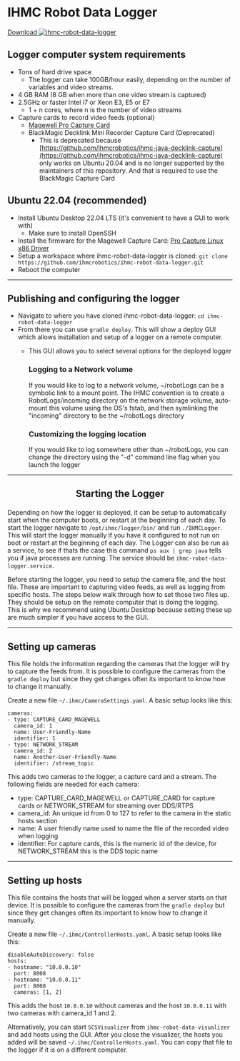 IHMC Robot Data Logger
======================
[ Download ](https://search.maven.org/artifact/us.ihmc/ihmc-robot-data-logger)
[ ![ihmc-robot-data-logger](https://maven-badges.herokuapp.com/maven-central/us.ihmc/ihmc-robot-data-logger/badge.svg?style=plastic)](https://maven-badges.herokuapp.com/maven-central/us.ihmc/ihmc-robot-data-logger)

## Logger computer system requirements

- Tons of hard drive space
	- The logger can take 100GB/hour easily, depending on the number of variables and video streams.
- 4 GB RAM (8 GB when more than one video stream is captured)
- 2.5GHz or faster Intel i7 or Xeon E3, E5 or E7
	- 1 + n cores, where n is the number of video streams
- Capture cards to record video feeds (optional)
  - [Magewell Pro Capture Card](https://www.magewell.com/products/pro-capture-sdi)
  - BlackMagic Decklink Mini Recorder Capture Card (Deprecated)
    - This is deprecated because [https://github.com/ihmcrobotics/ihmc-java-decklink-capture](https://github.com/ihmcrobotics/ihmc-java-decklink-capture) only works on Ubuntu 20.04 and is no longer supported by the maintainers of this repository. And that is required to use the BlackMagic Capture Card

## Ubuntu 22.04 (recommended)
- Install Ubuntu Desktop 22.04 LTS (it's convenient to have a GUI to work with)
	- Make sure to install OpenSSH
- Install the firmware for the Magewell Capture Card: [Pro Capture Linux x86 Driver](https://www.magewell.com/downloads/pro-capture#/driver/linux-x86)
- Setup a workspace where ihmc-robot-data-logger is cloned: `git clone https://github.com/ihmcrobotics/ihmc-robot-data-logger.git`
- Reboot the computer

---
## Publishing and configuring the logger

- Navigate to where you have cloned ihmc-robot-data-logger: `cd ihmc-robot-data-logger`
- From there you can use `gradle deploy`. This will show a deploy GUI which allows installation and setup of a logger on a remote computer.
  - This GUI allows you to select several options for the deployed logger

    ### Logging to a Network volume

    If you would like to log to a network volume, ~/robotLogs can be a symbolic link to a mount point. The IHMC convention is to create a RobotLogs/incoming directory on the network storage volume, auto-mount this volume using the OS's fstab, and then symlinking the "incoming" directory to be the ~/robotLogs directory

    ### Customizing the logging location
    If you would like to log somewhere other than ~/robotLogs, you can change the directory using the "-d" command line flag when you launch the logger
---
## <p style="text-align:center;">Starting the Logger</p>

Depending on how the logger is deployed, it can be setup to automatically start when the computer boots, or restart at the beginning of each day.
To start the logger navigate to `/opt/ihmc/logger/bin/` and run `./IHMCLogger`. This will start the logger manually if you have it configured to not run on boot or restart at the beginning of each day.
The Logger can also be run as a service, to see if thats the case this command `ps aux | grep java` tells you if java processes are running.
The service should be `ihmc-robot-data-logger.service`.

Before starting the logger, you need to setup the camera file, and the host file. These are important to capturing video feeds, as well as logging from specific hosts.
The steps below walk through how to set those two files up. They should be setup on the remote computer that is doing the logging. This is why we recommend using Ubuntu Desktop because setting these up are much simpler if you have access to the GUI.

---

## Setting up cameras

This file holds the information regarding the cameras that the logger will try to capture the feeds from.
It is possible to configure the cameras from the `gradle deploy` but since they get changes often its important to know how to change it manually.

Create a new file `~/.ihmc/CameraSettings.yaml`. A basic setup looks like this:

```
cameras:
- type: CAPTURE_CARD_MAGEWELL
  camera_id: 1
  name: User-Friendly-Name
  identifier: 1
- type: NETWORK_STREAM
  camera_id: 2
  name: Another-User-Friendly-Name
  identifier: /stream_topic
```
			
This adds two cameras to the logger, a capture card and a stream. The following fields are needed for each camera:

- type: CAPTURE_CARD_MAGEWELL or CAPTURE_CARD for capture cards or NETWORK_STREAM for streaming over DDS/RTPS
- camera_id: An unique id from 0 to 127 to refer to the camera in the static hosts section
- name: A user friendly name used to name the file of the recorded video when logging
- identifier: For capture cards, this is the numeric id of the device, for NETWORK_STREAM this is the DDS topic name 

---
## Setting up hosts

This file contains the hosts that will be logged when a server starts on that device. It is possible to configure the cameras from the `gradle deploy` but since they get changes often its important to know how to change it manually.

Create a new file `~/.ihmc/ControllerHosts.yaml`. A basic setup looks like this:
```
disableAutoDiscovery: false
hosts:
- hostname: "10.0.0.10"
  port: 8008
- hostname: "10.0.0.11"
  port: 8008
  cameras: [1, 2]
```

This adds the host `10.0.0.10` without cameras and the host `10.0.0.11` with two cameras with camera_id 1 and 2.  

Alternatively, you can start `SCSVisualizer` from `ihmc-robot-data-visualizer` and add hosts using the GUI. After you close the visualizer, the hosts you added will be saved  `~/.ihmc/ControllerHosts.yaml`. You can copy that file to the logger if it is on a different computer.
 
